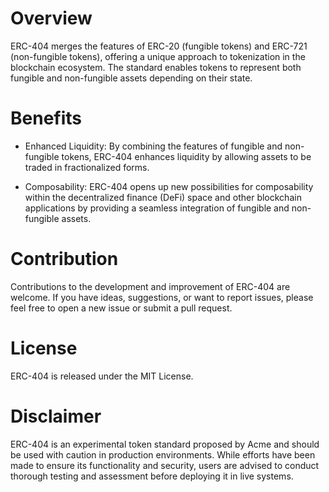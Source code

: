 # Overview

ERC-404 merges the features of ERC-20 (fungible tokens) and ERC-721 (non-fungible tokens), offering a unique approach to tokenization in the blockchain ecosystem. The standard enables tokens to represent both fungible and non-fungible assets depending on their state.

# Benefits

- Enhanced Liquidity: By combining the features of fungible and non-fungible tokens, ERC-404 enhances liquidity by allowing assets to be traded in fractionalized forms.

- Composability: ERC-404 opens up new possibilities for composability within the decentralized finance (DeFi) space and other blockchain applications by providing a seamless integration of fungible and non-fungible assets.

# Contribution

Contributions to the development and improvement of ERC-404 are welcome. If you have ideas, suggestions, or want to report issues, please feel free to open a new issue or submit a pull request.

# License

ERC-404 is released under the MIT License.

# Disclaimer

ERC-404 is an experimental token standard proposed by Acme and should be used with caution in production environments. While efforts have been made to ensure its functionality and security, users are advised to conduct thorough testing and assessment before deploying it in live systems.